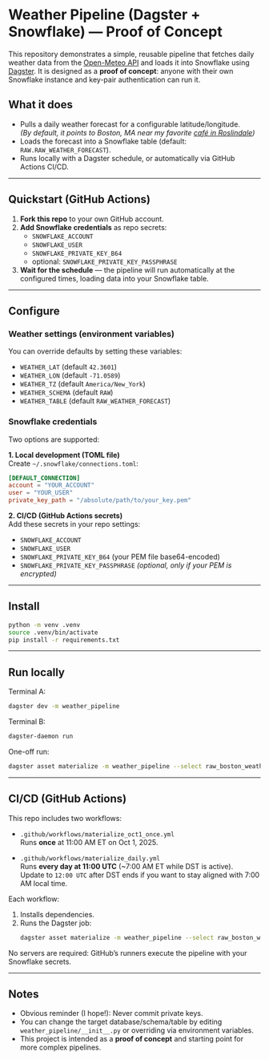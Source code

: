 
# Weather Pipeline (Dagster + Snowflake) — Proof of Concept

This repository demonstrates a simple, reusable pipeline that fetches daily weather data from the [Open-Meteo API](https://open-meteo.com/) and loads it into Snowflake using [Dagster](https://dagster.io/). It is designed as a **proof of concept**: anyone with their own Snowflake instance and key-pair authentication can run it.

## What it does

- Pulls a daily weather forecast for a configurable latitude/longitude.  
  *(By default, it points to Boston, MA near my favorite [café in Roslindale](https://www.google.com/search?q=square+root+roslindale+latitude+and+longitude))*  
- Loads the forecast into a Snowflake table (default: `RAW.RAW_WEATHER_FORECAST`).  
- Runs locally with a Dagster schedule, or automatically via GitHub Actions CI/CD.  

---

## Quickstart (GitHub Actions)

1. **Fork this repo** to your own GitHub account.  
2. **Add Snowflake credentials** as repo secrets:  
   - `SNOWFLAKE_ACCOUNT`  
   - `SNOWFLAKE_USER`  
   - `SNOWFLAKE_PRIVATE_KEY_B64`  
   - optional: `SNOWFLAKE_PRIVATE_KEY_PASSPHRASE`  
3. **Wait for the schedule** — the pipeline will run automatically at the configured times, loading data into your Snowflake table.

---

## Configure

### Weather settings (environment variables)
You can override defaults by setting these variables:
- `WEATHER_LAT` (default `42.3601`)
- `WEATHER_LON` (default `-71.0589`)
- `WEATHER_TZ` (default `America/New_York`)
- `WEATHER_SCHEMA` (default `RAW`)
- `WEATHER_TABLE` (default `RAW_WEATHER_FORECAST`)

### Snowflake credentials
Two options are supported:

**1. Local development (TOML file)**  
Create `~/.snowflake/connections.toml`:
```toml
[DEFAULT_CONNECTION]
account = "YOUR_ACCOUNT"
user = "YOUR_USER"
private_key_path = "/absolute/path/to/your_key.pem"
```

**2. CI/CD (GitHub Actions secrets)**  
Add these secrets in your repo settings:
- `SNOWFLAKE_ACCOUNT`
- `SNOWFLAKE_USER`
- `SNOWFLAKE_PRIVATE_KEY_B64` (your PEM file base64-encoded)
- `SNOWFLAKE_PRIVATE_KEY_PASSPHRASE` *(optional, only if your PEM is encrypted)*

---

## Install

```bash
python -m venv .venv
source .venv/bin/activate
pip install -r requirements.txt
```

---

## Run locally

Terminal A:
```bash
dagster dev -m weather_pipeline
```

Terminal B:
```bash
dagster-daemon run
```

One-off run:
```bash
dagster asset materialize -m weather_pipeline --select raw_boston_weather
```

---

## CI/CD (GitHub Actions)

This repo includes two workflows:

- `.github/workflows/materialize_oct1_once.yml`  
  Runs **once** at 11:00 AM ET on Oct 1, 2025.

- `.github/workflows/materialize_daily.yml`  
  Runs **every day at 11:00 UTC** (~7:00 AM ET while DST is active).  
  Update to `12:00 UTC` after DST ends if you want to stay aligned with 7:00 AM local time.

Each workflow:
1. Installs dependencies.  
2. Runs the Dagster job:  
   ```bash
   dagster asset materialize -m weather_pipeline --select raw_boston_weather
   ```

No servers are required: GitHub’s runners execute the pipeline with your Snowflake secrets.

---

## Notes

- Obvious reminder (I hope!): Never commit private keys. 
- You can change the target database/schema/table by editing `weather_pipeline/__init__.py` or overriding via environment variables.  
- This project is intended as a **proof of concept** and starting point for more complex pipelines.
